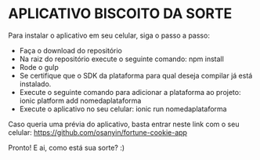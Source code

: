 # APLICATIVO BISCOITO DA SORTE

Para instalar o aplicativo em seu celular, siga o passo a passo:

* Faça o download do repositório
* Na raiz do repositório execute o seguinte comando: npm install
* Rode o gulp
* Se certifique que o SDK da plataforma para qual deseja compilar já está instalado.
* Execute o seguinte comando para adicionar a plataforma ao projeto: ionic platform add nomedaplataforma
* Execute o aplicativo no seu celular: ionic run nomedaplataforma

Caso queria uma prévia do aplicativo, basta entrar neste link com o seu celular: https://github.com/osanyin/fortune-cookie-app

Pronto! E ai, como está sua sorte? :)